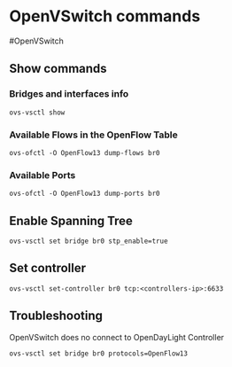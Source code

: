 # OpenVSwitch commands
#OpenVSwitch

## Show commands
### Bridges and interfaces info
```
ovs-vsctl show
```

### Available Flows in the OpenFlow Table 
```
ovs-ofctl -O OpenFlow13 dump-flows br0
```

### Available Ports
```
ovs-ofctl -O OpenFlow13 dump-ports br0
```

## Enable Spanning Tree
```
ovs-vsctl set bridge br0 stp_enable=true
```

## Set controller
```
ovs-vsctl set-controller br0 tcp:<controllers-ip>:6633
```

## Troubleshooting 
OpenVSwitch does no connect to OpenDayLight Controller
```
ovs-vsctl set bridge br0 protocols=OpenFlow13
```